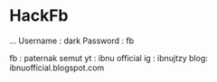 # HackFb
...
Username : dark
Password : fb

fb : paternak semut
yt : ibnu official
ig : ibnujtzy
blog: ibnuofficial.blogspot.com
